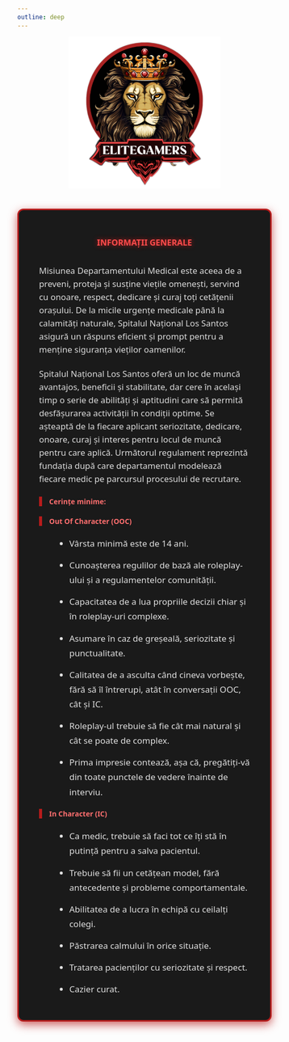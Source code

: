 ```yaml
---
outline: deep
---
```

<p align="center">
    <img src="../public/elitegamers.png" alt="pozaRegulament" style="max-width: 300px; margin-bottom: 28px; display: block;" />
</p>


<style>
  .smir-container {
    max-width: 900px;
    margin: 40px auto;
    background-color: #1a1a1a; /* negru închis */
    border: 3px solid #b71c1c; /* roșu intens */
    border-radius: 12px;
    padding: 30px 40px;
    color: #eee;
    font-family: 'Segoe UI', Tahoma, Geneva, Verdana, sans-serif;
    box-shadow: 0 6px 18px rgba(183, 28, 28, 0.7);
  }
  .smir-container img {
    display: block;
    margin: 0 auto 24px auto;
    border-radius: 5%;
    max-width: 256px;
    height: auto;
  }
  .smir-container h3 {
    color: #ff4c4c; /* roșu aprins */
    font-weight: 700;
    text-align: center;
    margin-bottom: 32px;
    text-shadow: 0 0 10px #b71c1c;
  }
  .smir-container h4 {
    color: #ff6f6f;
    font-weight: 600;
    margin-bottom: 20px;
    border-left: 6px solid #b71c1c;
    padding-left: 14px;
  }
  .smir-container p {
    font-size: 1.05rem;
    line-height: 1.55;
    color: #ddd;
    margin-bottom: 22px;
  }
  .smir-container ul {
    margin-left: 1.8em;
    line-height: 1.7;
    font-size: 1.07rem;
    color: #e0e0e0;
  }
  .smir-container ul li {
    margin-bottom: 14px;
  }
</style>

<div class="smir-container">

  <h3><center><strong>INFORMAȚII GENERALE</strong></center></h3>

  <p>Misiunea Departamentului Medical este aceea de a preveni, proteja și susține viețile omenești, servind cu onoare, respect, dedicare și curaj toți cetățenii orașului. De la micile urgențe medicale până la calamități naturale, Spitalul Național Los Santos asigură un răspuns eficient și prompt pentru a menține siguranța vieților oamenilor.</p>

  <p>Spitalul Național Los Santos oferă un loc de muncă avantajos, beneficii și stabilitate, dar cere în același timp o serie de abilități și aptitudini care să permită desfășurarea activității în condiții optime. Se așteaptă de la fiecare aplicant seriozitate, dedicare, onoare, curaj și interes pentru locul de muncă pentru care aplică. Următorul regulament reprezintă fundația după care departamentul modelează fiecare medic pe parcursul procesului de recrutare.</p>

  <h4><strong>Cerințe minime:</strong></h4>

  <h4>Out Of Character (OOC)</h4>
  <ul>
    <li>Vârsta minimă este de 14 ani.</li>
    <li>Cunoașterea regulilor de bază ale roleplay-ului și a regulamentelor comunității.</li>
    <li>Capacitatea de a lua propriile decizii chiar și în roleplay-uri complexe.</li>
    <li>Asumare în caz de greșeală, seriozitate și punctualitate.</li>
    <li>Calitatea de a asculta când cineva vorbește, fără să îl întrerupi, atât în conversații OOC, cât și IC.</li>
    <li>Roleplay-ul trebuie să fie cât mai natural și cât se poate de complex.</li>
    <li>Prima impresie contează, așa că, pregătiți-vă din toate punctele de vedere înainte de interviu.</li>
  </ul>

  <h4>In Character (IC)</h4>
  <ul>
    <li>Ca medic, trebuie să faci tot ce îți stă în putință pentru a salva pacientul.</li>
    <li>Trebuie să fii un cetățean model, fără antecedente și probleme comportamentale.</li>
    <li>Abilitatea de a lucra în echipă cu ceilalți colegi.</li>
    <li>Păstrarea calmului în orice situație.</li>
    <li>Tratarea pacienților cu seriozitate și respect.</li>
    <li>Cazier curat.</li>
  </ul>

</div>
